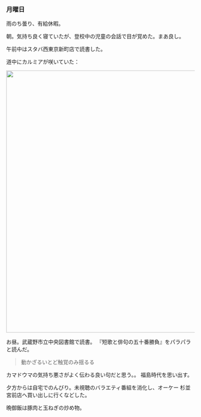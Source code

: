 ### 月曜日

雨のち曇り、有給休暇。

朝。気持ち良く寝ていたが、登校中の児童の会話で目が覚めた。まあ良し。

午前中はスタバ西東京新町店で読書した。

道中にカルミアが咲いていた：

<img src="https://i.imgur.com/YnTRoP5.jpg" width="700">

お昼。武蔵野市立中央図書館で読書。
『短歌と俳句の五十番勝負』をパラパラと読んだ。

> 動かざるいとど触覚のみ揺るる

カマドウマの気持ち悪さがよく伝わる良い句だと思う。。
福島時代を思い出す。

夕方からは自宅でのんびり。未視聴のバラエティ番組を消化し、オーケー 杉並宮前店へ買い出しに行くなどした。

晩御飯は豚肉と玉ねぎの炒め物。